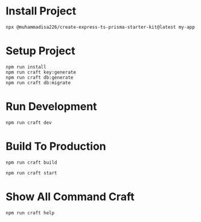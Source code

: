 # Install Project

```shell
npx @muhammadisa226/create-express-ts-prisma-starter-kit@latest my-app
```

# Setup Project

```shell
npm run install
npm run craft key:generate
npm run craft db:generate
npm run craft db:migrate
```

# Run Development

```shell
npm run craft dev
```

# Build To Production

```shell
npm run craft build
```

```shell
npm run craft start
```

# Show All Command Craft

```shell
npm run craft help
```
